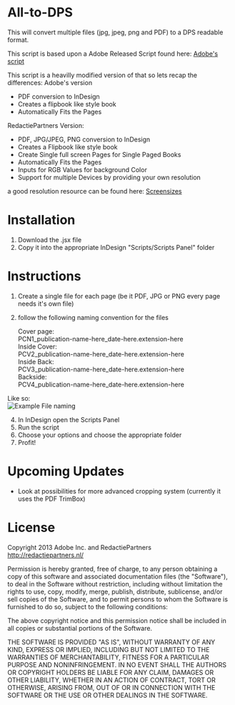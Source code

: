 All-to-DPS
==========

This will convert multiple files (jpg, jpeg, png and PDF) to a DPS readable format.

This script is based upon a Adobe Released Script found here:
[Adobe's script](http://www.adobe.com/devnet/digitalpublishingsuite/articles/dps-pdf-to-indesign.html)

This script is a heavilly modified version of that so lets recap the differences:
Adobe's version

+ PDF conversion to InDesign
+ Creates a flipbook like style book
+ Automatically Fits the Pages

RedactiePartners Version:

+ PDF, JPG/JPEG, PNG conversion to InDesign
+ Creates a Flipbook like style book
+ Create Single full screen Pages for Single Paged Books
+ Automatically Fits the Pages
+ Inputs for RGB Values for background Color
+ Support for multiple Devices by providing your own resolution

a good resolution resource can be found here: 
[Screensizes](http://www.screensiz.es)


Installation
============

1. Download the .jsx file
2. Copy it into the appropriate InDesign "Scripts/Scripts Panel" folder

Instructions
============

1. Create a single file for each page (be it PDF, JPG or PNG every page needs it's own file)
2. follow the following naming convention for the files

	Cover page:  
	PCN1_publication-name-here_date-here.extension-here  
	Inside Cover:  
	PCV2_publication-name-here_date-here.extension-here  
	Inside Back:  
	PCV3_publication-name-here_date-here.extension-here  
	Backside:  
	PCV4_publication-name-here_date-here.extension-here  

Like so:  
![Example File naming](http://i.imgur.com/SKsycgW.jpg)

4. In InDesign open the Scripts Panel
5. Run the script
6. Choose your options and choose the appropriate folder
7. Profit!

Upcoming Updates
================

+ Look at possibilities for more advanced cropping system (currently it uses the PDF TrimBox)

License
=======
Copyright 2013 Adobe Inc. and RedactiePartners  
http://redactiepartners.nl/

Permission is hereby granted, free of charge, to any person obtaining
a copy of this software and associated documentation files (the
"Software"), to deal in the Software without restriction, including
without limitation the rights to use, copy, modify, merge, publish,
distribute, sublicense, and/or sell copies of the Software, and to
permit persons to whom the Software is furnished to do so, subject to
the following conditions:

The above copyright notice and this permission notice shall be
included in all copies or substantial portions of the Software.

THE SOFTWARE IS PROVIDED "AS IS", WITHOUT WARRANTY OF ANY KIND,
EXPRESS OR IMPLIED, INCLUDING BUT NOT LIMITED TO THE WARRANTIES OF
MERCHANTABILITY, FITNESS FOR A PARTICULAR PURPOSE AND
NONINFRINGEMENT. IN NO EVENT SHALL THE AUTHORS OR COPYRIGHT HOLDERS BE
LIABLE FOR ANY CLAIM, DAMAGES OR OTHER LIABILITY, WHETHER IN AN ACTION
OF CONTRACT, TORT OR OTHERWISE, ARISING FROM, OUT OF OR IN CONNECTION
WITH THE SOFTWARE OR THE USE OR OTHER DEALINGS IN THE SOFTWARE.

